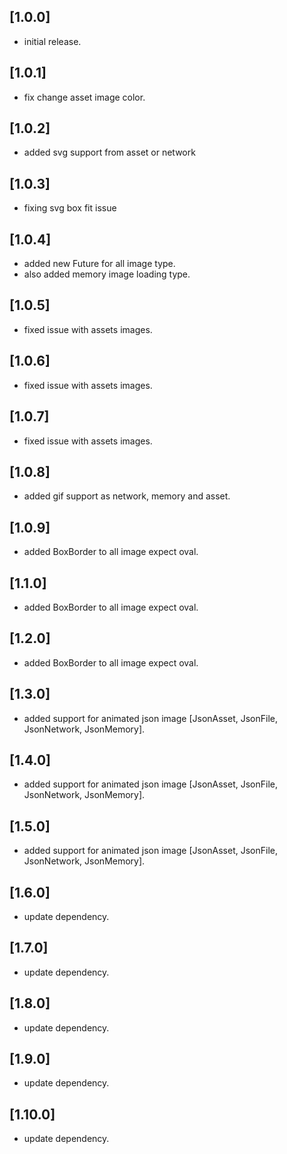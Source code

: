 ## [1.0.0]

* initial release.

## [1.0.1]

* fix change asset image color.

## [1.0.2]

* added svg support from asset or network

## [1.0.3]

* fixing svg box fit issue

## [1.0.4]

* added new Future for all image type.
* also added memory image loading type.

## [1.0.5]

* fixed issue with assets images.

## [1.0.6]

* fixed issue with assets images.

## [1.0.7]

* fixed issue with assets images.

## [1.0.8]

* added gif support as network, memory and asset.

## [1.0.9]

* added BoxBorder to all image expect oval.

## [1.1.0]

* added BoxBorder to all image expect oval.

## [1.2.0]

* added BoxBorder to all image expect oval.

## [1.3.0]

* added support for animated json image [JsonAsset, JsonFile, JsonNetwork, JsonMemory].

## [1.4.0]

* added support for animated json image [JsonAsset, JsonFile, JsonNetwork, JsonMemory].

## [1.5.0]

* added support for animated json image [JsonAsset, JsonFile, JsonNetwork, JsonMemory].

## [1.6.0]

* update dependency.

## [1.7.0]

* update dependency.

## [1.8.0]

* update dependency.

## [1.9.0]

* update dependency.

## [1.10.0]

* update dependency.